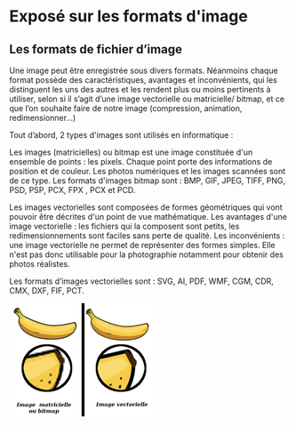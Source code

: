 # Exposé sur les formats d'image

## Les formats de fichier d’image

Une image peut être enregistrée sous divers formats. Néanmoins chaque format possède des caractéristiques, avantages et inconvénients, qui les distinguent les uns des autres et les rendent plus ou moins pertinents à utiliser, selon si il s’agit d’une image vectorielle ou matricielle/ bitmap, et ce que l’on souhaite faire de notre image (compression, animation, redimensionner...)

Tout d’abord, 2 types d'images sont utilisés en informatique :

Les images (matricielles) ou bitmap est une image constituée d'un ensemble de points : les pixels. Chaque point porte des informations de position et de couleur. Les photos numériques et les images scannées sont de ce type.
Les formats d'images bitmap sont : BMP, GIF, JPEG, TIFF, PNG, PSD, PSP, PCX, FPX , PCX et PCD.

Les images vectorielles sont composées de formes géométriques qui vont pouvoir être décrites d'un point de vue mathématique. Les avantages d'une image vectorielle : les fichiers qui la composent sont petits, les redimensionnements sont faciles sans perte de qualité. Les inconvénients : une image vectorielle ne permet de représenter des formes simples. Elle n'est pas donc utilisable pour la photographie notamment pour obtenir des photos réalistes.

Les formats d’images vectorielles sont : SVG, AI, PDF, WMF, CGM, CDR, CMX, DXF, FIF, PCT.

![Bitmap vs Vector](img/bmp_vs_vector.png)
